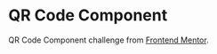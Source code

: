 # QR Code Component

QR Code Component challenge from [Frontend Mentor](https://frontendmentor.io).
